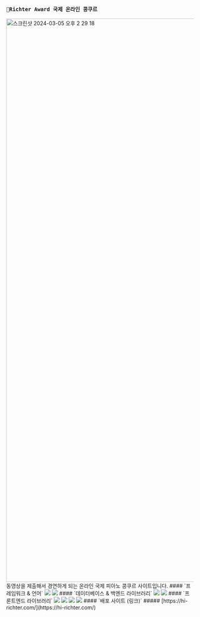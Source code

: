 ### `Richter Award 국제 온라인 콩쿠르`
<img width="1512" alt="스크린샷 2024-03-05 오후 2 29 18" src="https://github.com/JunDemi/richteraward-rebuild/assets/26836516/d5c3d561-d2f2-45ad-8f81-ba6fafa0687b">
동영상을 제출해서 경연하게 되는 온라인 국제 피아노 콩쿠르 사이트입니다.
#### `프레임워크 & 언어`
<img src="https://img.shields.io/badge/Next.js-000000?style=for-the-badge&logo=react&logoColor=ffffff"/> <img src="https://img.shields.io/badge/TypeScript-3178C6?style=for-the-badge&logo=typescript&logoColor=ffffff"/>
#### `데이터베이스 & 백엔드 라이브러리`
<img src="https://img.shields.io/badge/PlanetScale-000000?style=for-the-badge&logo=planetscale&logoColor=ffffff"/>
<img src="https://img.shields.io/badge/Prisma-2D3748?style=for-the-badge&logo=prisma&logoColor=ffffff"/>
#### `프론트엔드 라이브러리`
<img src="https://img.shields.io/badge/Tailwind CSS-06B6D4?style=for-the-badge&logo=tailwindcss&logoColor=ffffff"/> <img src="https://img.shields.io/badge/Framer Motion-0055FF?style=for-the-badge&logo=framer&logoColor=ffffff"/> <img src="https://img.shields.io/badge/React Query-FF4154?style=for-the-badge&logo=reactquery&logoColor=ffffff"/> <img src="https://img.shields.io/badge/React Hook Form-EC5990?style=for-the-badge&logo=reacthookform&logoColor=ffffff"/> 
#### `배포 사이트 (링크)`
##### [https://hi-richter.com/](https://hi-richter.com/)
